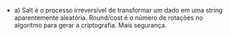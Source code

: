 * a) Salt é o processo irreversível de transformar um dado em uma string aparentemente aleatória. Round/cost é o número de rotações no algorítmo para gerar a criptografia. Mais segurança.